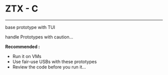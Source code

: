 # ZTX - C
---
base prototype with TUI

handle Prototypes with caution...

**Recommended :**
- Run it on VMs
- Use fair-use USBs with these prototypes
- Review the code before you run it...
